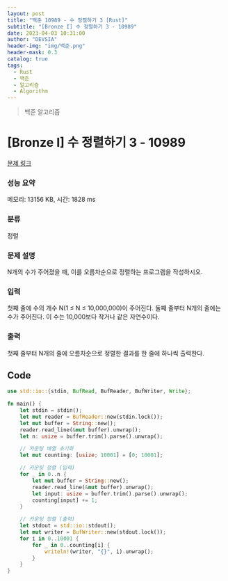 ```yaml
---
layout: post
title: "백준 10989 - 수 정렬하기 3 [Rust]"
subtitle: "[Bronze I] 수 정렬하기 3 - 10989"
date: 2023-04-03 10:31:00
author: "DEVSIA"
header-img: "img/백준.png"
header-mask: 0.3
catalog: true
tags:
  - Rust
  - 백준
  - 알고리즘
  - Algorithm
---
```


> 백준 알고리즘

# [Bronze I] 수 정렬하기 3 - 10989

[문제 링크](https://www.acmicpc.net/problem/10989)

### 성능 요약

메모리: 13156 KB, 시간: 1828 ms

### 분류

정렬

### 문제 설명

<p>N개의 수가 주어졌을 때, 이를 오름차순으로 정렬하는 프로그램을 작성하시오.</p>

### 입력

 <p>첫째 줄에 수의 개수 N(1 ≤ N ≤ 10,000,000)이 주어진다. 둘째 줄부터 N개의 줄에는 수가 주어진다. 이 수는 10,000보다 작거나 같은 자연수이다.</p>

### 출력

 <p>첫째 줄부터 N개의 줄에 오름차순으로 정렬한 결과를 한 줄에 하나씩 출력한다.</p>

## Code

```rs
use std::io::{stdin, BufRead, BufReader, BufWriter, Write};

fn main() {
    let stdin = stdin();
    let mut reader = BufReader::new(stdin.lock());
    let mut buffer = String::new();
    reader.read_line(&mut buffer).unwrap();
    let n: usize = buffer.trim().parse().unwrap();

    // 카운팅 배열 초기화
    let mut counting: [usize; 10001] = [0; 10001];

    // 카운팅 정렬 (입력)
    for _ in 0..n {
        let mut buffer = String::new();
        reader.read_line(&mut buffer).unwrap();
        let input: usize = buffer.trim().parse().unwrap();
        counting[input] += 1;
    }

    // 카운팅 정렬 (출력)
    let stdout = std::io::stdout();
    let mut writer = BufWriter::new(stdout.lock());
    for i in 0..10001 {
        for _ in 0..counting[i] {
            writeln!(writer, "{}", i).unwrap();
        }
    }
}

```
